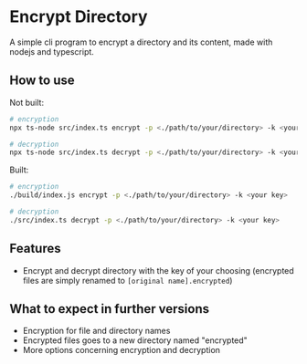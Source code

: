 # Encrypt Directory

A simple cli program to encrypt a directory and its content, made with nodejs and typescript.

## How to use

Not built:

```sh
# encryption
npx ts-node src/index.ts encrypt -p <./path/to/your/directory> -k <your key>

# decryption
npx ts-node src/index.ts decrypt -p <./path/to/your/directory> -k <your key>
```

Built:

```sh
# encryption
./build/index.js encrypt -p <./path/to/your/directory> -k <your key>

# decryption
./src/index.ts decrypt -p <./path/to/your/directory> -k <your key>
```

## Features

- Encrypt and decrypt directory with the key of your choosing (encrypted files are simply renamed to `[original name].encrypted`)

## What to expect in further versions

- Encryption for file and directory names
- Encrypted files goes to a new directory named "encrypted"
- More options concerning encryption and decryption
